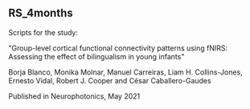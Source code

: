 ## RS_4months
Scripts for the study:

"Group-level cortical functional connectivity patterns using fNIRS: Assessing the effect of bilingualism in young infants"

Borja Blanco, Monika Molnar, Manuel Carreiras, Liam H. Collins-Jones, Ernesto Vidal, Robert J. Cooper and César Caballero-Gaudes

Published in Neurophotonics, May 2021
